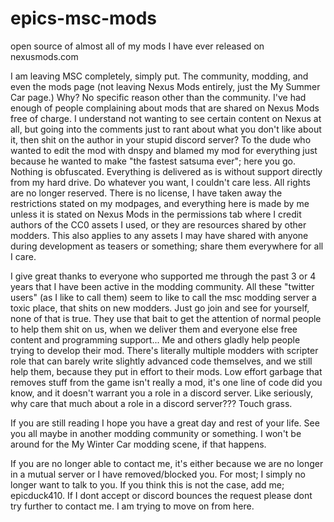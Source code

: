 # epics-msc-mods
open source of almost all of my mods I have ever released on nexusmods.com

I am leaving MSC completely, simply put. The community, modding, and even the mods page (not leaving Nexus Mods entirely, just the My Summer Car page.)
Why?
No specific reason other than the community. I've had enough of people complaining about mods that are shared on Nexus Mods free of charge. I understand not wanting to see certain content on Nexus at all, but going into the comments just to rant about what you don't like about it, then shit on the author in your stupid discord server? To the dude who wanted to edit the mod with dnspy and blamed my mod for everything just because he wanted to make "the fastest satsuma ever"; here you go. Nothing is obfuscated. Everything is delivered as is without support directly from my hard drive. Do whatever you want, I couldn't care less. All rights are no longer reserved. There is no license, I have taken away the restrictions stated on my modpages, and everything here is made by me unless it is stated on Nexus Mods in the permissions tab where I credit authors of the CC0 assets I used, or they are resources shared by other modders. This also applies to any assets I may have shared with anyone during development as teasers or something; share them everywhere for all I care.

I give great thanks to everyone who supported me through the past 3 or 4 years that I have been active in the modding community. All these "twitter users" (as I like to call them) seem to like to call the msc modding server a toxic place, that shits on new modders. Just go join and see for yourself, none of that is true. They use that bait to get the attention of normal people to help them shit on us, when we deliver them and everyone else free content and programming support... Me and others gladly help people trying to develop their mod. There's literally multiple modders with scripter role that can barely write slightly advanced code themselves, and we still help them, because they put in effort to their mods. Low effort garbage that removes stuff from the game isn't really a mod, it's one line of code did you know, and it doesn't warrant you a role in a discord server. Like seriously, why care that much about a role in a discord server??? Touch grass.

If you are still reading I hope you have a great day and rest of your life. See you all maybe in another modding community or something. I won't be around for the My Winter Car modding scene, if that happens.

If you are no longer able to contact me, it's either because we are no longer in a mutual server or I have removed/blocked you. For most; I simply no longer want to talk to you. If you think this is not the case, add me; epicduck410. If I dont accept or discord bounces the request please dont try further to contact me. I am trying to move on from here.
